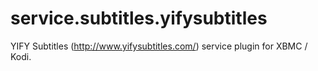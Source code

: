 service.subtitles.yifysubtitles
===============================

YIFY Subtitles (http://www.yifysubtitles.com/) service plugin for XBMC / Kodi.
